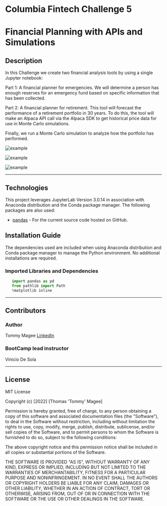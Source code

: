 # Columbia Fintech Challenge 5
# Financial Planning with APIs and Simulations


## Description


In this Challenge we create two financial analysis tools by using a single Jupyter notebook:

Part 1: A financial planner for emergencies. We will determine a person has enough reserves for an emergency fund based on specific information that has been collected.

Part 2: A financial planner for retirement. This tool will forecast the performance of a retirement portfolio in 30 years. To do this, the tool will make an Alpaca API call via the Alpaca SDK to get historical price data for use in Monte Carlo simulations.

Finally, we run a Monte Carlo simulation to analyze how the portfolio has performed.

![example](Images/Pie_Chart)

![example](Images/portfolio_return_MC_sim)

![example](Images/Distributions_bar_chart)

---

## Technologies

This project leverages JupyterLab Version 3.0.14 in association with Anaconda distribution and the Conda package manager.  The following packages are also used: 

* [pandas](https://github.com/pandas-dev/pandas) - For the current source code hosted on GitHub.


## Installation Guide

The dependencies used are included when using Anaconda distribution and Conda package manager to manage the Python environment.  No additional installations are required.

### Imported Libraries and Dependencies

```python
   import pandas as pd
   from pathlib import Path
   %matplotlib inline
```


---
## **Contributors**

### **Author**

Tommy Magee
[LinkedIn](https://www.linkedin.com/in/thomas-magee-2009a72a/)



### **BootCamp lead instructor**

Vinicio De Sola


---

## License

MIT License

Copyright (c) [2022] [Thomas 'Tommy' Magee]

Permission is hereby granted, free of charge, to any person obtaining a copy
of this software and associated documentation files (the "Software"), to deal
in the Software without restriction, including without limitation the rights
to use, copy, modify, merge, publish, distribute, sublicense, and/or sell
copies of the Software, and to permit persons to whom the Software is
furnished to do so, subject to the following conditions:

The above copyright notice and this permission notice shall be included in all
copies or substantial portions of the Software.

THE SOFTWARE IS PROVIDED "AS IS", WITHOUT WARRANTY OF ANY KIND, EXPRESS OR
IMPLIED, INCLUDING BUT NOT LIMITED TO THE WARRANTIES OF MERCHANTABILITY,
FITNESS FOR A PARTICULAR PURPOSE AND NONINFRINGEMENT. IN NO EVENT SHALL THE
AUTHORS OR COPYRIGHT HOLDERS BE LIABLE FOR ANY CLAIM, DAMAGES OR OTHER
LIABILITY, WHETHER IN AN ACTION OF CONTRACT, TORT OR OTHERWISE, ARISING FROM,
OUT OF OR IN CONNECTION WITH THE SOFTWARE OR THE USE OR OTHER DEALINGS IN THE
SOFTWARE.

